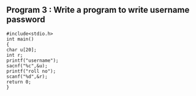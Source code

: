## Program 3 :  Write a program to write username password

```
#include<stdio.h>
int main()
{
char u[20];
int r;
printf("username");
sacnf("%c",&u);
printf("roll no");
scanf("%d",&r);
return 0;
}
```
